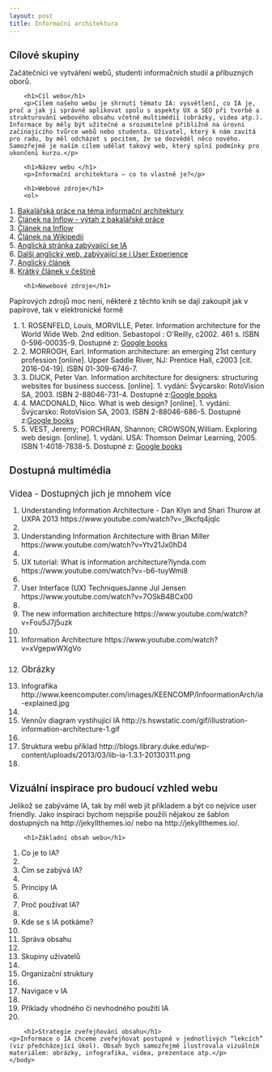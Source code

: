 ```yaml
---
layout: post
title: Informační architektura
---
```

<!DOCTYPE html>
<html>
    <head>
    <style>
        h1{font-size: 140%; 
        font-weight: 600;
        }
        h2{font-size: 120%; 
        font-weight: 400;}
        li{list-style: decimal}
    </style>
    </head>
    <body>      
        <h1>Cílové skupiny</h1>
        <p>Začátečníci ve vytváření webů, studenti informačních studií a příbuzných oborů.</p>
        
        <h1>Cíl webu</h1>
        <p>Cílem našeho webu je shrnutí tématu IA: vysvětlení, co IA je, proč a jak ji správně aplikovat spolu s aspekty UX a SEO při tvorbě a strukturování webového obsahu včetně multimédií (obrázky, videa atp.). Informace by měly být užitečné a srozumitelné přibližně na úrovni začínajícího tvůrce webů nebo studenta. Uživatel, který k nám zavítá pro radu, by měl odcházet s pocitem, že se dozvěděl něco nového. Samozřejmě je naším cílem udělat takový web, který splní podmínky pro ukončení kurzu.</p>
        
        <h1>Název webu </h1>
        <p>Informační architektura – co to vlastně je?</p>
        
        <h1>Webové zdroje</h1>
        <ol>
<li><a href="http://is.muni.cz/th/327463/ff_b/Bakalarska_prace_Lucie_Dvorakova.pdf?zpet=%2Fvyhledavani%2F%3Fsearch%3Dinforma%C4%8Dn%C3%AD%20architektura%20agenda%3Ath%26start%3D1">Bakalářská práce na téma informační architektury </a></li>

<li><a href="http://www.inflow.cz/postup-pri-tvorbe-informacni-architektury-webove-prezentace">Článek na Inflow - výtah z bakalářské práce</a></li>

<li> <a href="http://www.inflow.cz/informacni-architektura">Článek na Inflow </a></li>

<li><a href="https://cs.wikipedia.org/wiki/Informa%C4%8Dn%C3%AD_architektura">Článek na Wikipedii</a></li>

<li><a href="http://www.iainstitute.org/what-is-ia">Anglická stránka zabývající se IA</a></li>

<li><a href="shttp://www.usability.gov/what-and-why/information-architecture.html">Další anglický web, zabývající se i User Experience</a></li>

<li><a href="http://www.uxbooth.com/articles/complete-beginners-guide-to-information-architecture">Anglický článek </a></li>

<li><a href="http://www.adaptic.cz/znalosti/efektivni-web/informacni-architektura">Krátký článek v češtině</a></li>
            </ol>
       
        
        <h1>Newebové zdroje</h1>
<p>Papírových zdrojů moc není, některé z těchto knih se dají zakoupit jak v papírové, tak v elektronické formě</p>
<ol>
<li>1. ROSENFELD, Louis, MORVILLE, Peter. Information architecture for the World Wide Web. 2nd edition. Sebastopol : O'Reilly, c2002. 461 s. ISBN 0-596-00035-9. Dostupné z: 
    <a href="https://books.google.cz/books?id=OM3DvakML-MC&printsec=frontcover&dq=Information+architecture+for+the+World+Wide+Web&lr=&cd=1#v=onepage&q=&f=false">Google books</a></li> 

<li>2. MORROGH, Earl. Information architecture: an emerging 21st century profession [online]. Upper Saddle River, NJ: Prentice Hall, c2003 [cit. 2016-04-19]. ISBN 01-309-6746-7.</li>

<li>3. DIJCK, Peter Van. Information architecture for designers: structuring websites for business success. [online]. 1. vydání: Švýcarsko: RotoVision SA, 2003. ISBN 2-88046-731-4. Dostupné z:<a href="http://books.google.cz/books?id=Wy2sb0r_udYC&printsec=frontcover&dq=#v=onepage&q&f=false+Wide+Web
&lr=&source=gbs_similarbooks_s&cad=1#v=onepage&q=Information%20architecture%20for%20the%20World%20Wide%20Web&f=false">Google books</a> </li>

<li>4. MACDONALD, Nico. What is web design? [online]. 1. vydání: Švýcarsko: RotoVision SA, 2003. ISBN 2-88046-686-5. Dostupné z:<a href="http://books.google.cz/books?id=YIzEcmM8cD8C&printsec=frontcover&dq=Information+architecture+for+the+World+
Wide+Web&lr=&source=gbs_similarbooks_s&cad=1#v=onepage&q=Information%20architecture%20for%20the%20World%20Wide%20Web&f=false">Google books</a> </li>

<li>5. VEST, Jeremy; PORCHRAN, Shannon; CROWSON,William. Exploring web design. [online]. 1. vydání. USA: Thomson Delmar Learning, 2005. ISBN 1-4018-7838-5. Dostupné z: <a href="http://books.google.cz/books?id=pTc5X32f5_4C&printsec=frontcover&dq=Information+architecture+for+the+
    World+Wide+Web&lr=&source=gbs_similarbooks_s&cad=1#v=onepage&q=&f=false">Google books</a></li>
        </ol>      
        <h1>Dostupná multimédia </h1>
<h2>Videa - Dostupných jich je mnohem více</h2>
<ol>
<li>Understanding Information Architecture - Dan Klyn and Shari Thurow at UXPA 2013 <a>https://www.youtube.com/watch?v=_9kcfq4jqlc</a><li>

<li>Understanding Information Architecture with Brian Miller <a>https://www.youtube.com/watch?v=Ytv21Jx0hD4</a><li>

<li>UX tutorial: What is information architecture?lynda.com <a>https://www.youtube.com/watch?v=-b6-tuyWmi8</a> <li>

<li>User Interface (UX) TechniquesJanne Jul Jensen <a>https://www.youtube.com/watch?v=7OSkB4BCx00</a><li>

<li>The new information architecture <a>https://www.youtube.com/watch?v=Fou5J7j5uzk</a><li>

<li>Information Architecture <a>https://www.youtube.com/watch?v=xVgepwWXgVo</a><li>

<h2>Obrázky</h2>

<li>Infografika <a>http://www.keencomputer.com/images/KEENCOMP/InfoormationArch/ia-explained.jpg</a><li>

<li>Vennův diagram vystihující IA <a>http://s.hswstatic.com/gif/illustration-information-architecture-1.gif </a><li>

<li><a>Struktura webu příklad http://blogs.library.duke.edu/wp-content/uploads/2013/03/lib-ia-1.3.1-20130311.png</a><li>
</ol>
        <h1>Vizuální inspirace pro budoucí vzhled webu</h1>
<p>Jelikož se zabýváme IA, tak by měl web jít příkladem a být co nejvíce user friendly.
    Jako inspiraci bychom nejspíše použili nějakou ze šablon dostupných na <a>http://jekyllthemes.io/</a> nebo na <a>http://jekyllthemes.io/</a>.</p>
        
        <h1>Základní obsah webu</h1>
<ol>        
<li> Co je to IA?<li>
<li>Čím se zabývá IA?<li>
<li>Principy IA<li>
<li>Proč používat IA?<li>
<li>Kde se s IA potkáme?<li>
<li>Správa obsahu<li>
<li>Skupiny uživatelů<li>
<li>Organizační struktury<li>
<li>Navigace v IA<li>
<li>Příklady vhodného či nevhodného použití IA<li>
    </ol>

        <h1>Strategie zveřejňování obsahu</h1> 
    <p>Informace o IA chceme zveřejňovat postupně v jednotlivých “lekcích” (viz předcházející úkol). Obsah bych samozřejmě ilustrovala vizuálním materiálem: obrázky, infografika, videa, prezentace atp.</p>
    </body>
</html>

